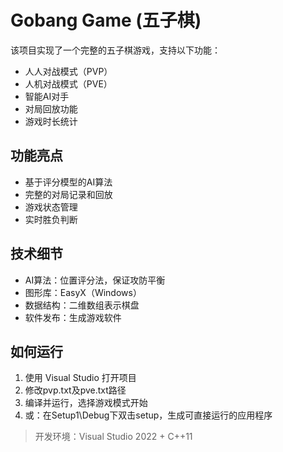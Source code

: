 # Gobang Game (五子棋)

该项目实现了一个完整的五子棋游戏，支持以下功能：
- 人人对战模式（PVP）
- 人机对战模式（PVE）
- 智能AI对手
- 对局回放功能
- 游戏时长统计
  
## 功能亮点
- 基于评分模型的AI算法  
- 完整的对局记录和回放  
- 游戏状态管理 
- 实时胜负判断
  
## 技术细节
- AI算法：位置评分法，保证攻防平衡
- 图形库：EasyX（Windows）
- 数据结构：二维数组表示棋盘
- 软件发布：生成游戏软件

## 如何运行
1. 使用 Visual Studio 打开项目
2. 修改pvp.txt及pve.txt路径
3. 编译并运行，选择游戏模式开始
4. 或：在Setup1\Debug下双击setup，生成可直接运行的应用程序

> 开发环境：Visual Studio 2022 + C++11
